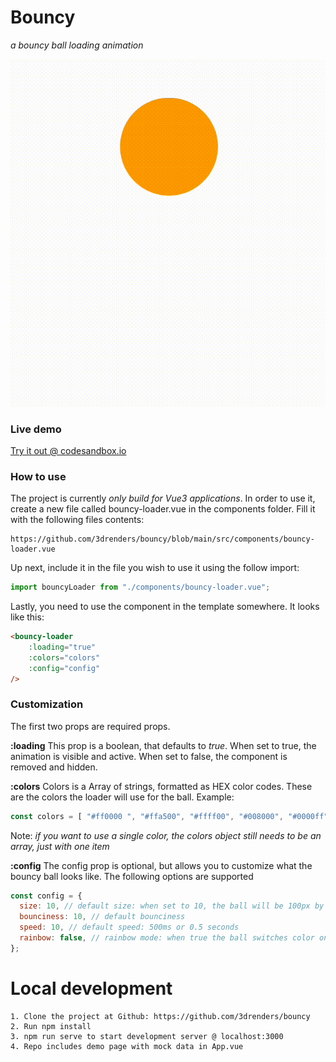 Bouncy
======
_a bouncy ball loading animation_

![Bouncy demo gif](demo/demo.gif)

### Live demo
[Try it out @ codesandbox.io](https://codesandbox.io/p/github/3drenders/bouncy/bouncy?file=%2FREADME.md)

### How to use
The project is currently _only build for Vue3 applications_. In order to use it, create a new file called bouncy-loader.vue in the components folder. Fill it with the following files contents: 
```
https://github.com/3drenders/bouncy/blob/main/src/components/bouncy-loader.vue
```

Up next, include it in the file you wish to use it using the follow import:
```javascript
import bouncyLoader from "./components/bouncy-loader.vue";
```

Lastly, you need to use the component in the template somewhere. It looks like this:
```html
<bouncy-loader
    :loading="true"
    :colors="colors"
    :config="config"
/>
```

### Customization

The first two props are required props. 

**:loading**
This prop is a boolean, that defaults to _true_. When set to true, the animation is visible and active. When set to false, the component is removed and hidden.

**:colors**
Colors is a Array of strings, formatted as HEX color codes. These are the colors the loader will use for the ball.
Example:
```javascript
const colors = [ "#ff0000 ", "#ffa500", "#ffff00", "#008000", "#0000ff", "#4b0082", "#ee82ee",];
```
Note: _if you want to use a single color, the colors object still needs to be an array, just with one item_

**:config**
The config prop is optional, but allows you to customize what the bouncy ball looks like. The following options are supported
```javascript
const config = {
  size: 10, // default size: when set to 10, the ball will be 100px by 100px
  bounciness: 10, // default bounciness
  speed: 10, // default speed: 500ms or 0.5 seconds
  rainbow: false, // rainbow mode: when true the ball switches color on each bounce
};
```

# Local development
```
1. Clone the project at Github: https://github.com/3drenders/bouncy
2. Run npm install
3. npm run serve to start development server @ localhost:3000
4. Repo includes demo page with mock data in App.vue
```
